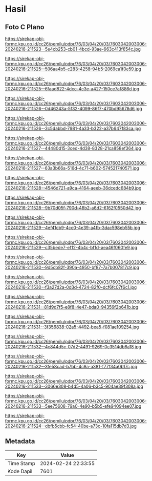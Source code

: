# Hasil

## Foto C Plano

https://sirekap-obj-formc.kpu.go.id/cc26/pemilu/pdpr/76/03/04/20/03/7603042003006-20240216-211523--5e4cb253-cb01-4bcd-93ae-963c413f654c.jpg

https://sirekap-obj-formc.kpu.go.id/cc26/pemilu/pdpr/76/03/04/20/03/7603042003006-20240216-211525--506aa4b5-c283-4258-94b5-2069ca1f0e59.jpg

https://sirekap-obj-formc.kpu.go.id/cc26/pemilu/pdpr/76/03/04/20/03/7603042003006-20240216-211525--6faad822-4dcc-4c3e-a427-150ce7af886d.jpg

https://sirekap-obj-formc.kpu.go.id/cc26/pemilu/pdpr/76/03/04/20/03/7603042003006-20240216-211526--0d46243a-5f32-4099-86f7-470bd95678d6.jpg

https://sirekap-obj-formc.kpu.go.id/cc26/pemilu/pdpr/76/03/04/20/03/7603042003006-20240216-211526--3c5dabbd-7981-4a33-b322-a37b647f83ca.jpg

https://sirekap-obj-formc.kpu.go.id/cc26/pemilu/pdpr/76/03/04/20/03/7603042003006-20240216-211527--44480d15-3ced-4d38-8328-21ca858ef364.jpg

https://sirekap-obj-formc.kpu.go.id/cc26/pemilu/pdpr/76/03/04/20/03/7603042003006-20240216-211527--63a3b66a-516d-4c71-b602-574521740571.jpg

https://sirekap-obj-formc.kpu.go.id/cc26/pemilu/pdpr/76/03/04/20/03/7603042003006-20240216-211528--4546d721-a9ca-4164-aeeb-36dcedc684b9.jpg

https://sirekap-obj-formc.kpu.go.id/cc26/pemilu/pdpr/76/03/04/20/03/7603042003006-20240216-211528--9b70d05f-790d-48b2-a6d2-6162f0550d42.jpg

https://sirekap-obj-formc.kpu.go.id/cc26/pemilu/pdpr/76/03/04/20/03/7603042003006-20240216-211529--4ef41cb9-4cc0-4e39-a4fb-3dac598eb55b.jpg

https://sirekap-obj-formc.kpu.go.id/cc26/pemilu/pdpr/76/03/04/20/03/7603042003006-20240216-211529--c35bede7-ef12-4b4c-bf1d-aea46f060fe9.jpg

https://sirekap-obj-formc.kpu.go.id/cc26/pemilu/pdpr/76/03/04/20/03/7603042003006-20240216-211530--9d5cb82f-390a-4950-bf87-7a7b007817c9.jpg

https://sirekap-obj-formc.kpu.go.id/cc26/pemilu/pdpr/76/03/04/20/03/7603042003006-20240216-211530--f3a27d2a-0d3d-4724-82f0-dcf6fc07f6c1.jpg

https://sirekap-obj-formc.kpu.go.id/cc26/pemilu/pdpr/76/03/04/20/03/7603042003006-20240216-211531--81d9d7f5-e8f8-4e47-bda0-94356f2b641b.jpg

https://sirekap-obj-formc.kpu.go.id/cc26/pemilu/pdpr/76/03/04/20/03/7603042003006-20240216-211531--3f356838-02a5-4492-bea5-f081ae109254.jpg

https://sirekap-obj-formc.kpu.go.id/cc26/pemilu/pdpr/76/03/04/20/03/7603042003006-20240216-211532--4c844d5c-07d2-4491-9269-0c3514db6a18.jpg

https://sirekap-obj-formc.kpu.go.id/cc26/pemilu/pdpr/76/03/04/20/03/7603042003006-20240216-211532--3fe58cad-b7bb-4c9a-a381-f77134a0b17c.jpg

https://sirekap-obj-formc.kpu.go.id/cc26/pemilu/pdpr/76/03/04/20/03/7603042003006-20240216-211533--3066e308-b4d5-4a06-b3c5-904ae39f308a.jpg

https://sirekap-obj-formc.kpu.go.id/cc26/pemilu/pdpr/76/03/04/20/03/7603042003006-20240216-211533--5ee75608-79a0-4e90-b5b5-efe94094ee07.jpg

https://sirekap-obj-formc.kpu.go.id/cc26/pemilu/pdpr/76/03/04/20/03/7603042003006-20240216-211524--dbfb5cbb-fc54-40be-a73c-10fa115db7d3.jpg


## Metadata

| Key        | Value               |
| ---------- | ------------------- |
| Time Stamp | 2024-02-24 22:33:55 |
| Kode Dapil | 7601                |



